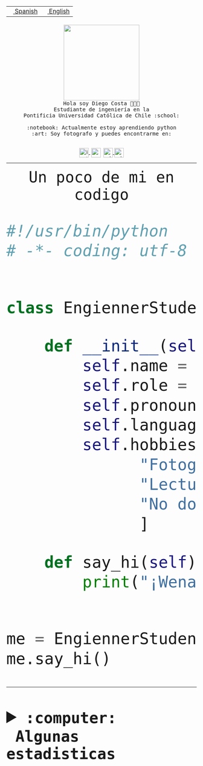 <table border="0"  align="right">
 <tr><td><a href="README.md"><img src="https://upload.wikimedia.org/wikipedia/commons/thumb/8/89/Bandera_de_Espa%C3%B1a.svg/1200px-Bandera_de_Espa%C3%B1a.svg.png" height="10"> Spanish</a></td>
 <td><a href="README.en.md"><img src="https://upload.wikimedia.org/wikipedia/commons/a/a4/Flag_of_the_United_States.svg" height="10"> English</a></td></tr>
</table><br><br><br>


<p align="center">
  <img src="https://github.com/diegocostares/diegocostares/blob/main/Images/aaa2.gif?raw=true" height="200px" weight="200px">
  <br><samp>
    Hola soy Diego Costa 👨🏻‍💻<br>
    Estudiante de ingeniería en la <br>
    Pontificia Universidad Católica de Chile :school:<br>
  <br>
    :notebook: Actualmente estoy aprendiendo python <br>
    :art: Soy fotografo y puedes encontrarme en: <br>
  <br></samp>
  
</p>

<p align="center">
   <a href="https://instagram.com/diegocosta_no" target="blank">
    <img 
    align="center" src="https://cdn.jsdelivr.net/npm/simple-icons@3.0.1/icons/instagram.svg" alt="instagram" height="25px" width="25px" />
  </a>
  <a style="border: 3px solid; color: white;"href="https://t.me/diegocosta_no" target="blank">
  <img
  align="center" alt="Telegram" width="25px" src="https://icons-for-free.com/iconfiles/png/512/Telegram-1324888767380505522.png" />
</a>
<a href="https://api.whatsapp.com/send?phone=56971897835&text=Hola!" target="blank">
  <img
  align="center" alt="wtsp" width="25px" src="https://img.icons8.com/pastel-glyph/2x/whatsapp--v2.png" />
</a>
<a href="https://www.linkedin.com/in/diego-costa-786249213/" target="blank">
  <img
  align="center" alt="wtsp" width="25px" src="https://img.icons8.com/metro/452/linkedin.png" />
</a>

  </a>
</p>

---


<p align="center"><font size="25"><samp>Un poco de mi en codigo</samp></front></p>


```python
#!/usr/bin/python
# -*- coding: utf-8 -*-


class EngiennerStudent:

    def __init__(self):
        self.name = "Diego Costa"
        self.role = "Estudiante"
        self.pronouns = "he/him"
        self.language_spoken = ["es_CL", "en_US"]
        self.hobbies = [
              "Fotografia",
              "Lectura",
              "No dormir",
              ]

    def say_hi(self):
        print("¡Wena mundo!")


me = EngiennerStudent()
me.say_hi()
```
---
<details>
  <summary><b><samp>:computer: &nbsp;Algunas estadisticas</samp></b></summary>
  <br/></p>

<!--START_SECTION:waka-->
![Code Time](http://img.shields.io/badge/Code%20Time-1%2C091%20hrs%2041%20mins-blue)

**Soy nocturno 🦉** 

```text
🌞 Mañana                 52 commits          ░░░░░░░░░░░░░░░░░░░░░░░░░   01.46 % 
🌆 Día                    1138 commits        ████████░░░░░░░░░░░░░░░░░   31.99 % 
🌃 Tarde                  1526 commits        ███████████░░░░░░░░░░░░░░   42.90 % 
🌙 Noche                  841 commits         ██████░░░░░░░░░░░░░░░░░░░   23.64 % 
```
📅 **Soy más productivo los Martes** 

```text
Lunes                    552 commits         ████░░░░░░░░░░░░░░░░░░░░░   15.52 % 
Martes                   629 commits         ████░░░░░░░░░░░░░░░░░░░░░   17.68 % 
Miércoles                463 commits         ███░░░░░░░░░░░░░░░░░░░░░░   13.02 % 
Jueves                   536 commits         ████░░░░░░░░░░░░░░░░░░░░░   15.07 % 
Viernes                  525 commits         ████░░░░░░░░░░░░░░░░░░░░░   14.76 % 
Sábado                   324 commits         ██░░░░░░░░░░░░░░░░░░░░░░░   09.11 % 
Domingo                  528 commits         ████░░░░░░░░░░░░░░░░░░░░░   14.84 % 
```


📊 **Esta semana me dediqué a** 

```text
🐱‍💻 Proyectos: 
2023-1-S4-Grupo2-Backend 4 hrs 3 mins        ██████████░░░░░░░░░░░░░░░   39.18 % 
Arqui-31                 3 hrs 2 mins        ███████░░░░░░░░░░░░░░░░░░   29.42 % 
respaldo                 1 hr 26 mins        ███░░░░░░░░░░░░░░░░░░░░░░   13.90 % 
2023-1-S4-Grupo2-Scraper 1 hr 2 mins         ███░░░░░░░░░░░░░░░░░░░░░░   10.12 % 
Tarea4-Anexo             45 mins             ██░░░░░░░░░░░░░░░░░░░░░░░   07.29 % 
```


 Last Updated on 02/07/2023 16:25:31 UTC
<!--END_SECTION:waka-->
  
  

<p align="center"> <img src="https://github-readme-stats.vercel.app/api?username=diegocostares&show_icons=true&theme=ayu-mirage" alt="abhisheknaiidu" /></p>
 
</details>
